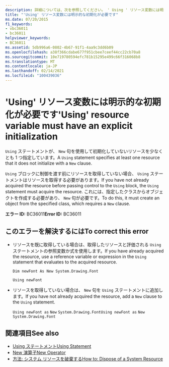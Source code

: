 ```yaml
---
description: 詳細については、次を参照してください。 ' Using ' リソース変数には明示的な初期化が必要です
title: "'Using' リソース変数には明示的な初期化が必要です"
ms.date: 07/20/2015
f1_keywords:
- vbc36011
- bc36011
helpviewer_keywords:
- BC36011
ms.assetid: 5db996a6-0802-4b67-91f1-4aa9c3dd6b09
ms.openlocfilehash: a38f366cdabe677f951cbee7ceef44cc22cb70a8
ms.sourcegitcommit: 10e719780594efc781b15295e499c66f316068b8
ms.translationtype: MT
ms.contentlocale: ja-JP
ms.lasthandoff: 02/14/2021
ms.locfileid: "100439036"
---
```

# <a name="using-resource-variable-must-have-an-explicit-initialization"></a><span data-ttu-id="db47c-103">'Using' リソース変数には明示的な初期化が必要です</span><span class="sxs-lookup"><span data-stu-id="db47c-103">'Using' resource variable must have an explicit initialization</span></span>

<span data-ttu-id="db47c-104">`Using` ステートメントが、 `New` 句を使用して初期化していないリソースを少なくとも 1 つ指定しています。</span><span class="sxs-lookup"><span data-stu-id="db47c-104">A `Using` statement specifies at least one resource that it does not initialize with a `New` clause.</span></span>  
  
 <span data-ttu-id="db47c-105">`Using` ブロックに制御を渡す前にリソースを取得していない場合、 `Using` ステートメントはリソースを取得する必要があります。</span><span class="sxs-lookup"><span data-stu-id="db47c-105">If you have not already acquired the resource before passing control to the `Using` block, the `Using` statement must acquire the resource.</span></span> <span data-ttu-id="db47c-106">これには、指定したクラスからオブジェクトを作成する必要があり、 `New` 句が必要です。</span><span class="sxs-lookup"><span data-stu-id="db47c-106">To do this, it must create an object from the specified class, which requires a `New` clause.</span></span>  
  
 <span data-ttu-id="db47c-107">**エラー ID:** BC36011</span><span class="sxs-lookup"><span data-stu-id="db47c-107">**Error ID:** BC36011</span></span>  
  
## <a name="to-correct-this-error"></a><span data-ttu-id="db47c-108">このエラーを解決するには</span><span class="sxs-lookup"><span data-stu-id="db47c-108">To correct this error</span></span>  
  
- <span data-ttu-id="db47c-109">リソースを既に取得している場合は、取得したリソースと評価される `Using` ステートメントの参照変数か式を使用します。</span><span class="sxs-lookup"><span data-stu-id="db47c-109">If you have already acquired the resource, use a reference variable or expression in the `Using` statement that evaluates to the acquired resource.</span></span>  
  
     `Dim newFont As New System.Drawing.Font`  
  
     `Using newFont`  
  
- <span data-ttu-id="db47c-110">リソースを取得していない場合は、 `New` 句を `Using` ステートメントに追加します。</span><span class="sxs-lookup"><span data-stu-id="db47c-110">If you have not already acquired the resource, add a `New` clause to the `Using` statement.</span></span>  
  
     <span data-ttu-id="db47c-111">`Using newFont as`   `New`   `System.Drawing.Font`</span><span class="sxs-lookup"><span data-stu-id="db47c-111">`Using newFont as`   `New`   `System.Drawing.Font`</span></span>  
  
## <a name="see-also"></a><span data-ttu-id="db47c-112">関連項目</span><span class="sxs-lookup"><span data-stu-id="db47c-112">See also</span></span>

- [<span data-ttu-id="db47c-113">Using ステートメント</span><span class="sxs-lookup"><span data-stu-id="db47c-113">Using Statement</span></span>](../language-reference/statements/using-statement.md)
- [<span data-ttu-id="db47c-114">New 演算子</span><span class="sxs-lookup"><span data-stu-id="db47c-114">New Operator</span></span>](../language-reference/operators/new-operator.md)
- [<span data-ttu-id="db47c-115">方法: システム リソースを破棄する</span><span class="sxs-lookup"><span data-stu-id="db47c-115">How to: Dispose of a System Resource</span></span>](../programming-guide/language-features/control-flow/how-to-dispose-of-a-system-resource.md)
